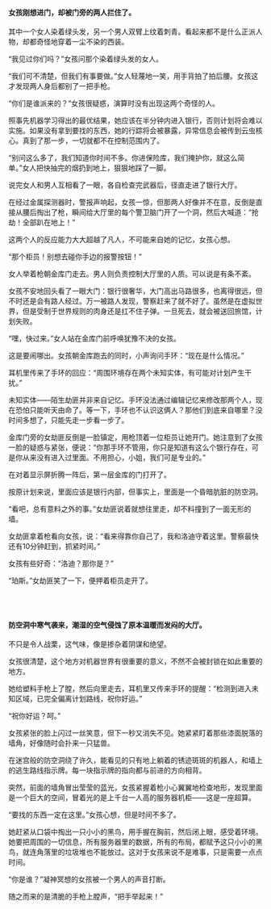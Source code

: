 #### 女孩刚想进门，却被门旁的两人拦住了。

其中一个女人染着绿头发，另一个男人双臂上纹着刺青。看起来都不是什么正派人物，却都奇怪地穿着一尘不染的西装。

“我见过你们吗？”女孩问那个染着绿头发的女人。

“我们可不清楚，但我们有事要做。”女人轻蔑地一笑，用手背拍了拍后腰。女孩这才发现两人身后都别了一把手枪。

“你们是谁派来的？”女孩很疑惑，演算时没有出现这两个奇怪的人。

照事先机器学习得出的最优结果，她应该在半分钟内进入银行，否则计划将会难以实施。如果没有拿到要找的东西，她的行踪将会被暴露，异常信息会被传到云虫核心。真到了那一步，一切就都不在控制范围内了。

“别问这么多了，我们知道你时间不多。你进保险库，我们掩护你，就这么简单。”女人把快抽完的烟扔到地上，狠狠地踩了一脚。

说完女人和男人互相看了一眼，各自检查完武器后，径直走进了银行大厅。

在经过金属探测器时，警报声响起，女孩一惊，但那两人好像并不在意，反倒是直接从腰后掏出了枪，瞬间给大厅里的每个警卫脑门开了一个洞，然后大喊道：“抢劫！全部趴在地上！”

这两个人的反应能力大大超越了凡人，不可能来自她的记忆，女孩心想。

“那个柜员！别想去碰你手边的报警按钮！”

女人举着枪朝金库门走去。男人则负责控制大厅里的人质。可以说是有条不紊。

女孩不安地回头看了一眼大门：银行很奢华，大门高出马路很多，也离得很远，但不时还是会有路人经过。万一被路人发现，警察赶来了就不好了。虽然是在虚拟世界，但是受制于世界规则的肉身还是扛不住子弹。一旦死去，就会被送回旅馆，计划失败。

“嘿，快过来。”女人站在金库门前呼唤犹豫不决的女孩。

这是要闹哪出。女孩朝金库跑去的同时，小声询问手环：“现在是什么情况。”

耳机里传来了手环的回应：“周围环境存在两个未知实体，有可能对计划产生干扰。”

未知实体——陌生劫匪并非来自记忆。手环没法通过编辑记忆来修改那两个人，现在恐怕只能听天由命了。等一下，手环也不认识这俩人？那他们到底来自哪里？没时间多想了，只能先走一步看一步了。

金库门旁的女劫匪反倒是一脸镇定，用枪顶着一位柜员让她开门。她注意到了女孩一脸的疑惑与紧张，便说：“你那手环不管用，你只是知道有这么个银行存在，可是你从来没有进入过里面。不用担心，小姐，我们可是专业的。”

在对着显示屏折腾一阵后，第一层金库的门打开了。

按原计划来说，里面应该是银行内部，但事实上，里面是一个昏暗肮脏的防空洞。

“看吧，总有意料之外的事。”女劫匪说着就想往里走，却不料撞到了一面无形的墙。

女劫匪拿着枪看向女孩，说：“看来得靠你自己了，我和洛迪守着这里。警察最快还有10分钟赶到，抓紧时间。”

女孩有些好奇：“洛迪？那你是？”

“珀斯。”女劫匪笑了一下，便押着柜员走开了。

<br><br>

#### 防空洞中寒气袭来，潮湿的空气侵蚀了原本温暖而发闷的大厅。

不只是令人战栗，这气味，像是掺杂着阴谋和绝望。

女孩很清楚，这个地方对机器世界有很重要的意义，不然不会被封锁在如此重要的地方。

她给塑料手枪上了膛，然后向里走去，耳机里又传来手环的提醒：“检测到进入未知区域，已完全偏离计划路线，祝你好运。”

“祝你好运？呵。”

女孩紧张的脸上闪过一丝笑意，但下一秒又消失不见。她紧紧盯着那些漆面脱落的墙角，好像随时会扑来一只猛兽。

在迷宫般的防空洞绕了许久，能看见的只有地上躺着的锈迹斑斑的机器人，和墙上的逃生路线指示牌。每一块指示牌的指向都与前进的方向相背。

突然，前面的墙角冒出莹莹的蓝光，女孩紧握着枪小心翼翼地检查地形，发现里面是一个巨大的空间，冒着光的是上千台一人高的服务器机柜——这是一座超算。

“要找的东西一定在这里。”女孩心想，但是时间不多了。

她赶紧从口袋中掏出一只小小的黑鸟，用手握在胸前，然后闭上眼，感受着环境。她要把周围的一切信息，所有服务器里的数据，所有的布局，都赋予这只小小的黑鸟，就连角落里的垃圾堆也不能放过。这对于女孩来说不是难事，只是需要一点点时间。

“你是谁？”凝神冥想的女孩被一个男人的声音打断。

随之而来的是清脆的手枪上膛声，“把手举起来！”
